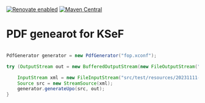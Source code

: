 [![Renovate enabled](https://img.shields.io/badge/renovate-enabled-brightgreen.svg)](https://renovatebot.com/)
[![Maven Central](http://img.shields.io/maven-central/v/io.alapierre.ksef/ksef-fop)](https://search.maven.org/artifact/io.alapierre.ksef/ksef-java)

# PDF genearot for KSeF

````java

PdfGenerator generator = new PdfGenerator("fop.xconf");

try (OutputStream out = new BufferedOutputStream(new FileOutputStream("src/test/resources/upo.pdf"))) {

    InputStream xml = new FileInputStream("src/test/resources/20231111-SE-E8DDA726E2-F87F056923-EC.xml");
    Source src = new StreamSource(xml);
    generator.generateUpo(src, out);
}

````
